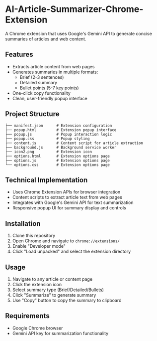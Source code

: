 # AI-Article-Summarizer-Chrome-Extension
A Chrome extension that uses Google's Gemini API to generate concise summaries of articles and web content.

## Features

- Extracts article content from web pages
- Generates summaries in multiple formats:
  - Brief (2-3 sentences)
  - Detailed summary
  - Bullet points (5-7 key points)
- One-click copy functionality
- Clean, user-friendly popup interface

## Project Structure

```
├── manifest.json      # Extension configuration
├── popup.html         # Extension popup interface
├── popup.js           # Popup interaction logic
├── popup.css          # Popup styling
├── content.js         # Content script for article extraction
├── background.js      # Background service worker
├── icon2.png          # Extension icon
├── options.html       # Extension options page
├── options.js         # Extension options page
└── options.css        # Extension options page
```

## Technical Implementation

- Uses Chrome Extension APIs for browser integration
- Content scripts to extract article text from web pages
- Integrates with Google's Gemini API for text summarization
- Responsive popup UI for summary display and controls

## Installation

1. Clone this repository
2. Open Chrome and navigate to `chrome://extensions/`
3. Enable "Developer mode"
4. Click "Load unpacked" and select the extension directory

## Usage

1. Navigate to any article or content page
2. Click the extension icon
3. Select summary type (Brief/Detailed/Bullets)
4. Click "Summarize" to generate summary
5. Use "Copy" button to copy the summary to clipboard

## Requirements

- Google Chrome browser
- Gemini API key for summarization functionality
